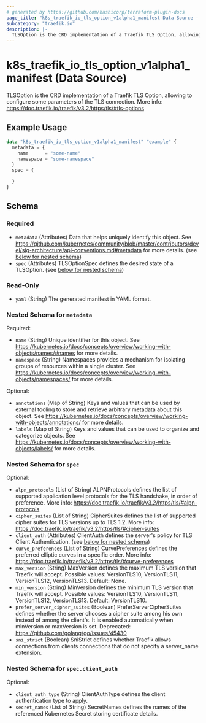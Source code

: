 ```yaml
---
# generated by https://github.com/hashicorp/terraform-plugin-docs
page_title: "k8s_traefik_io_tls_option_v1alpha1_manifest Data Source - terraform-provider-k8s"
subcategory: "traefik.io"
description: |-
  TLSOption is the CRD implementation of a Traefik TLS Option, allowing to configure some parameters of the TLS connection. More info: https://doc.traefik.io/traefik/v3.2/https/tls/#tls-options
---
```


# k8s_traefik_io_tls_option_v1alpha1_manifest (Data Source)

TLSOption is the CRD implementation of a Traefik TLS Option, allowing to configure some parameters of the TLS connection. More info: https://doc.traefik.io/traefik/v3.2/https/tls/#tls-options

## Example Usage

```terraform
data "k8s_traefik_io_tls_option_v1alpha1_manifest" "example" {
  metadata = {
    name      = "some-name"
    namespace = "some-namespace"
  }
  spec = {

  }
}
```

<!-- schema generated by tfplugindocs -->
## Schema

### Required

- `metadata` (Attributes) Data that helps uniquely identify this object. See https://github.com/kubernetes/community/blob/master/contributors/devel/sig-architecture/api-conventions.md#metadata for more details. (see [below for nested schema](#nestedatt--metadata))
- `spec` (Attributes) TLSOptionSpec defines the desired state of a TLSOption. (see [below for nested schema](#nestedatt--spec))

### Read-Only

- `yaml` (String) The generated manifest in YAML format.

<a id="nestedatt--metadata"></a>
### Nested Schema for `metadata`

Required:

- `name` (String) Unique identifier for this object. See https://kubernetes.io/docs/concepts/overview/working-with-objects/names/#names for more details.
- `namespace` (String) Namespaces provides a mechanism for isolating groups of resources within a single cluster. See https://kubernetes.io/docs/concepts/overview/working-with-objects/namespaces/ for more details.

Optional:

- `annotations` (Map of String) Keys and values that can be used by external tooling to store and retrieve arbitrary metadata about this object. See https://kubernetes.io/docs/concepts/overview/working-with-objects/annotations/ for more details.
- `labels` (Map of String) Keys and values that can be used to organize and categorize objects. See https://kubernetes.io/docs/concepts/overview/working-with-objects/labels/ for more details.


<a id="nestedatt--spec"></a>
### Nested Schema for `spec`

Optional:

- `alpn_protocols` (List of String) ALPNProtocols defines the list of supported application level protocols for the TLS handshake, in order of preference. More info: https://doc.traefik.io/traefik/v3.2/https/tls/#alpn-protocols
- `cipher_suites` (List of String) CipherSuites defines the list of supported cipher suites for TLS versions up to TLS 1.2. More info: https://doc.traefik.io/traefik/v3.2/https/tls/#cipher-suites
- `client_auth` (Attributes) ClientAuth defines the server's policy for TLS Client Authentication. (see [below for nested schema](#nestedatt--spec--client_auth))
- `curve_preferences` (List of String) CurvePreferences defines the preferred elliptic curves in a specific order. More info: https://doc.traefik.io/traefik/v3.2/https/tls/#curve-preferences
- `max_version` (String) MaxVersion defines the maximum TLS version that Traefik will accept. Possible values: VersionTLS10, VersionTLS11, VersionTLS12, VersionTLS13. Default: None.
- `min_version` (String) MinVersion defines the minimum TLS version that Traefik will accept. Possible values: VersionTLS10, VersionTLS11, VersionTLS12, VersionTLS13. Default: VersionTLS10.
- `prefer_server_cipher_suites` (Boolean) PreferServerCipherSuites defines whether the server chooses a cipher suite among his own instead of among the client's. It is enabled automatically when minVersion or maxVersion is set. Deprecated: https://github.com/golang/go/issues/45430
- `sni_strict` (Boolean) SniStrict defines whether Traefik allows connections from clients connections that do not specify a server_name extension.

<a id="nestedatt--spec--client_auth"></a>
### Nested Schema for `spec.client_auth`

Optional:

- `client_auth_type` (String) ClientAuthType defines the client authentication type to apply.
- `secret_names` (List of String) SecretNames defines the names of the referenced Kubernetes Secret storing certificate details.

